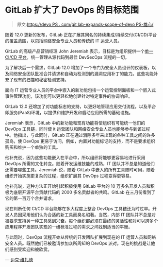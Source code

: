 # GitLab 扩大了 DevOps 的目标范围

> 原文:[https://devo PS . com/git lab-expands-scope-of-devo PS-雄心/](https://devops.com/gitlab-expands-scope-of-devops-ambitions/)

随着 12.0 更新的发布，GitLab 正在扩展其同名的持续集成/持续交付(CI/CD)平台的覆盖范围，以包括网络安全专业人员和传统的 IT 运营人员。

GitLab 的高级产品营销经理 John Jeremiah 表示，目标是为组织提供一个[单一 CI/CD 平台](https://devops.com/gitlab-updates-advance-its-ci-cd-platform/)，统一管理从源代码到最佳 DevSecOps 流程的一切。

为了解决后一个需求，GitLab 12.0 增加了一个专门为安全人员设计的仪表板，以及网络安全团队批准合并请求和自动为检测到的漏洞应用补丁的能力。这些功能补充了现有的扫描和秘密检测支持。

面向 IT 运营专业人员的平台中嵌入的新功能包括一个运营控制面板和一个嵌入式事件管理功能，该功能可以更轻松地创建针对特定事件的协调响应。

GitLab 12.0 还增加了对功能标志的支持，以更好地管理应用交付流程，以及平台即服务(PaaS)环境，以提供和维护开发和启动应用所需的基础设施。

Jeremiah 表示，GitLab 中的新功能和现有功能将使组织有可能统一他们的 DevOps 工具链，同时使 it 运营团队和网络安全专业人员也能够参与到该过程中。他指出，与此同时，GitLab 正在通过消除多年来出现的各种工具之间的许多孤岛，使 DevOps 更易于访问，例如，内置对功能标记的支持，而不是要求组织购买和维护一个单独的工具。

他补充说，因为这些功能嵌入在平台中，所以组织将能够更容易地进行采用 DevOps 所需的文化转变。随着开发运维技能的成熟，IT 团队并不总是知道他们还需要哪些工具。Jeremiah 说，随着 GitLab 中嵌入的所有工具随时可用，随着组织开始实施更复杂的过程，组织扩展其 DevOps 过程变得更容易。

他补充说，这种方法正开始引起积极使用 GitLab 平台的 10 万多名开发人员和积极为底层开源平台贡献代码的 2000 多名贡献者的共鸣。GitLab 在三月份看到了它的第一百万个合并请求。

现在判断任何 CI/CD 平台能够在多大程度上整合 DevOps 工具链还为时过早。开发人员因采用他们认为合适的新工具而臭名昭著。当然，内部 IT 团队并不总是对被要求支持另一种工具感到兴奋。每个组织都必须在最终的灵活性和对可以跨多个应用程序开发团队实现的一组标准过程的需求之间找到适当的平衡。

与此同时，DevOps 流程开始从传统的开发团队扩展到现在的 IT 运营人员和网络安全人员。既然他们已被邀请参加众所周知的 DevOps 派对，现在的挑战是让他们感到受欢迎和被欣赏。

— [迈克·维扎德](https://devops.com/author/mike-vizard/)